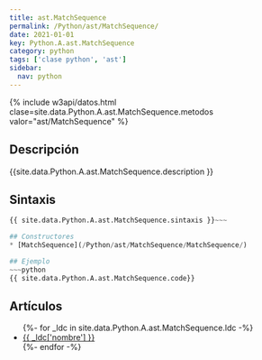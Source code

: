```yaml
---
title: ast.MatchSequence
permalink: /Python/ast/MatchSequence/
date: 2021-01-01
key: Python.A.ast.MatchSequence
category: python
tags: ['clase python', 'ast']
sidebar: 
  nav: python
---
```


{% include w3api/datos.html clase=site.data.Python.A.ast.MatchSequence.metodos valor="ast/MatchSequence" %}

## Descripción
{{site.data.Python.A.ast.MatchSequence.description }}

## Sintaxis
~~~python
{{ site.data.Python.A.ast.MatchSequence.sintaxis }}~~~

## Constructores
* [MatchSequence](/Python/ast/MatchSequence/MatchSequence/)

## Ejemplo
~~~python
{{ site.data.Python.A.ast.MatchSequence.code}}
~~~

## Artículos
<ul>
{%- for _ldc in site.data.Python.A.ast.MatchSequence.ldc -%}
   <li>
       <a href="{{_ldc['url'] }}">{{ _ldc['nombre'] }}</a>
   </li>
{%- endfor -%}
</ul>
